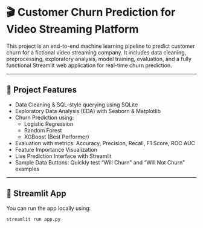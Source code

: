 # 🎬 Customer Churn Prediction for Video Streaming Platform

This project is an end-to-end machine learning pipeline to predict customer churn for a fictional video streaming company. It includes data cleaning, preprocessing, exploratory analysis, model training, evaluation, and a fully functional Streamlit web application for real-time churn prediction.

---

## 📌 Project Features

- Data Cleaning & SQL-style querying using SQLite
- Exploratory Data Analysis (EDA) with Seaborn & Matplotlib
- Churn Prediction using:
  - Logistic Regression
  - Random Forest
  - XGBoost (Best Performer)
- Evaluation with metrics: Accuracy, Precision, Recall, F1 Score, ROC AUC
- Feature Importance Visualization
- Live Prediction Interface with Streamlit
- Sample Data Buttons: Quickly test “Will Churn” and “Will Not Churn” examples

---

## 🚀 Streamlit App

You can run the app locally using:

```bash
streamlit run app.py
